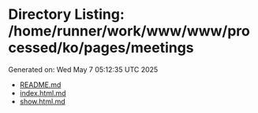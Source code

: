 # Directory Listing: /home/runner/work/www/www/processed/ko/pages/meetings
Generated on: Wed May  7 05:12:35 UTC 2025

- [README.md](README.md)
- [index.html.md](index.html.md)
- [show.html.md](show.html.md)
